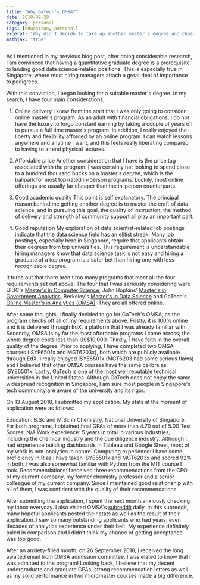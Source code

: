 ```yaml
---
title: "Why GaTech's OMSA?"
date: 2018-09-29
category: personal
tags: [education, personal]
excerpt: "Why did I decide to take up another master's degree and chose GaTech's OMSA out of the many options available"
mathjax: "true"
---
```


As I mentioned in my previous blog post, after doing considerable research, I am convinced that having a quantitative graduate degree is a prerequisite to landing good data science-related positions. This is especially true in Singapore, where most hiring managers attach a great deal of importance to pedigrees.

With this conviction, I began looking for a suitable master's degree. In my search, I have four main considerations:

1. Online delivery
I knew from the start that I was only going to consider online master's program. As an adult with financial obligations, I do not have the luxury to forgo constant earning by taking a couple of years off to pursue a full time master's program. In addition, I really enjoyed the liberty and flexibility afforded by an online program. I can watch lessons anywhere and anytime I want, and this feels really liberating compared to having to attend physical lectures.

2. Affordable price
Another consideration that I have is the price tag associated with the program. I was certainly not looking to spend close to a hundred thousand bucks on a master's degree, which is the ballpark for most top-rated in-person programs. Luckily, most online offerings are usually far cheaper than the in-person counterparts.

3. Good academic quality
This point is self explanatory. The principal reason behind me getting another degree is to master the craft of data science, and in pursuing this goal, the quality of instruction, the method of delivery and strength of community support all play an important part.

4. Good reputation
My exploration of data scientist-related job postings indicate that the data science field has an elitist streak. Many job postings, especially here in Singapore, require that applicants obtain their degrees from top universities. This requirement is understandable; hiring managers know that data science task is not easy and hiring a graduate of a top program is a safer bet than hiring one with less recognizable degree.

It turns out that there aren't too many programs that meet all the four requirements set out above. The four that I was seriously considering were UIUC's [Master's in Computer Science](https://cs.illinois.edu/academics/graduate/professional-mcs-program/online-master-computer-science), John Hopkins' [Master's in Government Analytics](https://advanced.jhu.edu/academics/graduate-degree-programs/government-analytics/course-descriptions/), Berkeley's [Master's in Data Science](https://datascience.berkeley.edu/) and GaTech's [Online Master's in Analytics (OMSA)](http://www.analytics.gatech.edu/). They are all offered online.


After some thoughts, I finally decided to go for GaTech's OMSA, as the program checks off all of my requirements above. Firstly, it is 100% online and it is delivered through EdX, a platform that I was already familiar with. Secondly, OMSA is by far the most affordable programs I came across; the whole degree costs less than US$10,000. Thirdly, I have faith in the overall quality of the degree. Prior to applying, I have completed two OMSA courses (ISYE6501x and MGT6203x), both which are publicly available through EdX. I really enjoyed ISYE6501x (MGT6203 had some serious flaws) and I believed that other OMSA courses have the same calibre as ISYE6501x. Lastly, GaTech is one of the most well reputable technical universities in the United States. Although GaTech does not enjoy the same widespread recognition in Singapore, I am sure most people in Singapore's tech community are aware of the university and its rigor.

On 13 August 2018, I submitted my application. My stats at the moment of application were as follows:

Education: B.Sc and M.Sc in Chemistry, National University of Singapore. For both programs, I obtained final GPAs of more than 4.70 out of 5.00
Test Scores: N/A
Work experience: 5 years in total in various industries, including the chemical industry and the due diligence industry. Although I had experience building dashboards in Tableau and Google Sheet, most of my work is non-analytics in nature.
Computing experience: I have some proficiency in R as I have taken ISYE6501x and MGT6203x and scored 92% in both. I was also somewhat familiar with Python from the MIT course I took.
Recommendations: I received three recommendations from the CEO of my current company, my former chemistry professor and a senior colleague of my current company. Since I maintained good relationship with all of them, I was confident with the quality of their recommendations.

After submitting the application, I spent the next month anxiously checking my inbox everyday. I also visited OMSA's [subreddit](https://www.reddit.com/r/OMSA/) daily. In this subreddit, many hopeful applicants posted their stats as well as the result of their application. I saw so many outstanding applicants who had years, even decades of analytics experience under their belt. My experience definitely paled in comparison and I didn't think my chance of getting acceptance was too good.

After an anxiety-filled month, on 26 September 2018, I received the long awaited email from OMSA admission committee. I was elated to know that I was admitted to the program! Looking back, I believe that my decent undergraduate and graduate GPAs, strong recommendation letters as well as my solid performance in two micromaster courses made a big difference.
